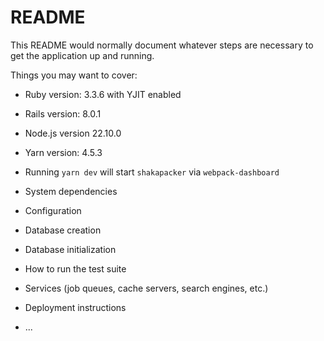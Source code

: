 # README

This README would normally document whatever steps are necessary to get the
application up and running.

Things you may want to cover:

* Ruby version: 3.3.6 with YJIT enabled

* Rails version: 8.0.1

* Node.js version 22.10.0

* Yarn version: 4.5.3

* Running `yarn dev` will start `shakapacker` via `webpack-dashboard`

* System dependencies

* Configuration

* Database creation

* Database initialization

* How to run the test suite

* Services (job queues, cache servers, search engines, etc.)

* Deployment instructions

* ...
